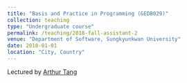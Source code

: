 ```yaml
---
title: "Basis and Practice in Programming (GEDB029)"
collection: teaching
type: "Undergraduate course"
permalink: /teaching/2018-fall-assistant-2
venue: "Department of Software, Sungkyunkwan University"
date: 2018-01-01
location: "City, Country"
---
```


Lectured by [Arthur Tang](https://scholar.google.com/citations?user=TZ5MJtkAAAAJ&hl=en)